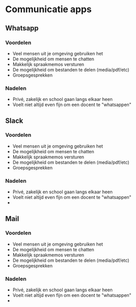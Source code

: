 # Communicatie apps

## Whatsapp

### Voordelen

* Veel mensen uit je omgeving gebruiken het 
* De mogelijkheid om mensen te chatten
* Makkelijk spraakmemos versturen
* De mogelijkheid om bestanden te delen \(media/pdf/etc\)
* Groepsgesprekken

### Nadelen

* Privé, zakelijk en school gaan langs elkaar heen
* Voelt niet altijd even fijn om een docent te "whatsappen"



## Slack

### Voordelen

* Veel mensen uit je omgeving gebruiken het 
* De mogelijkheid om mensen te chatten
* Makkelijk spraakmemos versturen
* De mogelijkheid om bestanden te delen \(media/pdf/etc\)
* Groepsgesprekken

### Nadelen

* Privé, zakelijk en school gaan langs elkaar heen
* Voelt niet altijd even fijn om een docent te "whatsappen"
* 


## Mail

### Voordelen

* Veel mensen uit je omgeving gebruiken het 
* De mogelijkheid om mensen te chatten
* Makkelijk spraakmemos versturen
* De mogelijkheid om bestanden te delen \(media/pdf/etc\)
* Groepsgesprekken

### Nadelen

* Privé, zakelijk en school gaan langs elkaar heen
* Voelt niet altijd even fijn om een docent te "whatsappen"
* 
